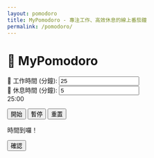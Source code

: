 ```yaml
---
layout: pomodoro
title: MyPomodoro - 專注工作、高效休息的線上番茄鐘
permalink: /pomodoro/
---
```


<h1>🍅 MyPomodoro</h1>

<div>
  <span id="workLabel">💪 工作時間 (分鐘):</span>
  <input type="number" id="workInput" value="25" min="1"> <br>
  <span id="breakLabel">🍵 休息時間 (分鐘):</span>
  <input type="number" id="breakInput" value="5" min="1"> <br>
</div>

<div id="timer">25:00</div>

<div id="progressBarContainer">
  <div id="progressBar"></div>
</div>

<button id="startBtn">開始</button>
<button id="pauseBtn">暫停</button>
<button id="resetBtn">重置</button>

<div id="customAlert">
  <div id="customAlertContent">
    <p id="alertMessage">時間到囉！</p>
    <button id="closeAlertBtn">確認</button>
  </div>
</div>

<script src="{{ '/assets/js/pomodoro.js' | relative_url }}"></script>
